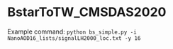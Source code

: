 # BstarToTW_CMSDAS2020

Example command:
`python bs_simple.py -i NanoAOD16_lists/signalLH2000_loc.txt -y 16`

